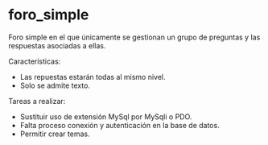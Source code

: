 foro_simple
===========

Foro simple en el que únicamente se gestionan un grupo de preguntas y las respuestas asociadas a ellas. 

Características:

- Las repuestas estarán todas al mismo nivel. 
- Solo se admite texto.


Tareas a realizar:

- Sustituir uso de extensión MySql por MySqli o PDO.
- Falta proceso conexión y autenticación en la base de datos.
- Permitir crear temas.
